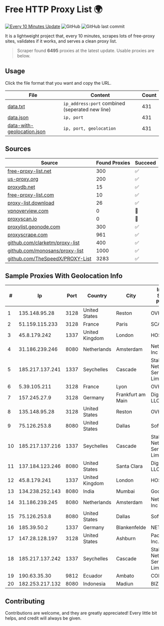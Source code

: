 
# Free HTTP Proxy List 🌍

[![Every 10 Minutes Update](https://github.com/mertguvencli/http-proxy-list/actions/workflows/main.yml/badge.svg?branch=main)](https://github.com/mertguvencli/http-proxy-list/actions/workflows/main.yml)
![GitHub](https://img.shields.io/github/license/mertguvencli/http-proxy-list)
![GitHub last commit](https://img.shields.io/github/last-commit/mertguvencli/http-proxy-list)

It is a lightweight project that, every 10 minutes, scrapes lots of free-proxy sites, validates if it works, and serves a clean proxy list.


> Scraper found **6495** proxies at the latest update. Usable proxies are below.

## Usage

Click the file format that you want and copy the URL.


|File|Content|Count|
|----|-------|-----|
|[data.txt](https://raw.githubusercontent.com/mertguvencli/http-proxy-list/main/proxy-list/data.txt)|`ip_address:port` combined (seperated new line)|431|
|[data.json](https://raw.githubusercontent.com/mertguvencli/http-proxy-list/main/proxy-list/data.json)|`ip, port`|431|
|[data-with-geolocation.json](https://raw.githubusercontent.com/mertguvencli/http-proxy-list/main/proxy-list/data-with-geolocation.json)|`ip, port, geolocation`|431|

## Sources

|Source|Found Proxies|Succeed|
|------|-------------|-------|
|[free-proxy-list.net](https://free-proxy-list.net)|300|✅|
|[us-proxy.org](https://www.us-proxy.org)|200|✅|
|[proxydb.net](http://proxydb.net)|15|✅|
|[free-proxy-list.com](https://free-proxy-list.com/?page=&port=&type%5B%5D=http&type%5B%5D=https&up_time=0&search=Search)|10|✅|
|[proxy-list.download](https://www.proxy-list.download/HTTP)|26|✅|
|[vpnoverview.com](https://vpnoverview.com/privacy/anonymous-browsing/free-proxy-servers)|0|🚫|
|[proxyscan.io](https://www.proxyscan.io)|0|🚫|
|[proxylist.geonode.com](https://proxylist.geonode.com/api/proxy-list?limit=300&page=1&sort_by=lastChecked&sort_type=desc&protocols=http,https)|300|✅|
|[proxyscrape.com](https://api.proxyscrape.com/v2/?request=displayproxies&protocol=http&timeout=10000&country=all&ssl=all&anonymity=all)|961|✅|
|[github.com/clarketm/proxy-list](https://raw.githubusercontent.com/clarketm/proxy-list/master/proxy-list-raw.txt)|400|✅|
|[github.com/monosans/proxy-list](https://raw.githubusercontent.com/monosans/proxy-list/main/proxies/http.txt)|1000|✅|
|[github.com/TheSpeedX/PROXY-List](https://raw.githubusercontent.com/TheSpeedX/PROXY-List/master/http.txt)|3283|✅|


## Sample Proxies With Geolocation Info

|#|Ip|Port|Country|City|Internet Service Provider|
|-|--|----|-------|----|-------------------------|
|1|135.148.95.28|3128|United States|Reston|OVH SAS|
|2|51.159.115.233|3128|France|Paris|SCALEWAY|
|3|45.8.179.242|1337|United Kingdom|London|HOSTLAND|
|4|31.186.239.246|8080|Netherlands|Amsterdam|NetSkope Inc|
|5|185.217.137.241|1337|Seychelles|Cascade|Stallion Network Services Limited|
|6|5.39.105.211|3128|France|Lyon|OVH SAS|
|7|157.245.27.9|3128|Germany|Frankfurt am Main|DigitalOcean, LLC|
|8|135.148.95.28|3128|United States|Reston|OVH SAS|
|9|75.126.253.8|8080|United States|Dallas|SoftLayer|
|10|185.217.137.216|1337|Seychelles|Cascade|Stallion Network Services Limited|
|11|137.184.123.246|8080|United States|Santa Clara|DigitalOcean, LLC|
|12|45.8.179.241|1337|United Kingdom|London|HOSTLAND|
|13|134.238.252.143|8080|India|Mumbai|Google LLC|
|14|31.186.239.245|8080|Netherlands|Amsterdam|NetSkope Inc|
|15|75.126.253.8|8080|United States|Dallas|SoftLayer|
|16|185.39.50.2|1337|Germany|Blankenfelde|NETZNUTZ|
|17|147.28.128.197|3128|United States|Ashburn|Packet Host, Inc.|
|18|185.217.137.242|1337|Seychelles|Cascade|Stallion Network Services Limited|
|19|190.63.35.30|9812|Ecuador|Ambato|CONECEL|
|20|182.253.217.132|8080|Indonesia|Madiun|BIZNET|



## Contributing

Contributions are welcome, and they are greatly appreciated! Every
little bit helps, and credit will always be given.

